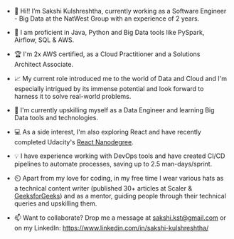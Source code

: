 - 👋 Hi!! I’m Sakshi Kulshreshtha, currently working as a Software Engineer - Big Data at the NatWest Group with an experience of 2 years.

- 👀 I am proficient in Java, Python and Big Data tools like PySpark, Airflow, SQL & AWS.

- :trophy: I'm 2x AWS certified, as a Cloud Practitioner and a Solutions Architect Associate.

- :chart_with_upwards_trend: My current role introduced me to the world of Data and Cloud and I'm especially intrigued by its immense potential and look forward to harness it to solve real-world problems.

- 🌱 I'm currently upskilling myself as a Data Engineer and learning Big Data tools and technologies.

- :computer: As a side interest, I'm also exploring React and have recently completed Udacity's [React Nanodegree](https://confirm.udacity.com/AJDMPZQK).

- :bulb: I have experience working with DevOps tools and have created CI/CD pipelines to automate processes, saving up to 2.5 man-days/sprint.

- ⏲️ Apart from my love for coding, in my free time I wear various hats as a technical content writer (published 30+ articles at Scaler & [GeeksforGeeks](https://auth.geeksforgeeks.org/user/SAKSHIKULSHRESHTHA/articles)) and as a mentor, guiding people through their technical queries and upskilling them.

- 📫 Want to collaborate? Drop me a message at sakshi.kst@gmail.com or on my LinkedIn: https://www.linkedin.com/in/sakshi-kulshreshtha/
